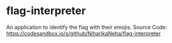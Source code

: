 # flag-interpreter
An application to identify the flag with their emojis.
Source Code: https://codesandbox.io/s/github/NiharikaNeha/flag-interpreter
